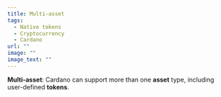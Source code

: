 ```yaml
---
title: Multi-asset
tags:
  - Native tokens
  - Cryptocurrency
  - Cardano
url: ""
image: ""
image_text: ""
---
```


**Multi-asset**: Cardano can support more than one **asset** type, including user-defined **tokens**.
